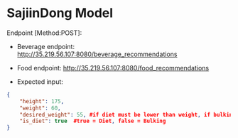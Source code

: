 # SajiinDong Model

Endpoint [Method:POST]:
- Beverage endpoint: http://35.219.56.107:8080/beverage_recommendations
- Food endpoint: http://35.219.56.107:8080/food_recommendations

- Expected input:
```json
{
    "height": 175,
    "weight": 60,
    "desired_weight": 55, #if diet must be lower than weight, if bulking must be higher than weight
    "is_diet": true  #true = Diet, false = Bulking
}
